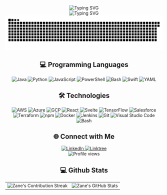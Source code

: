 <div align="center">
  <img src="https://readme-typing-svg.herokuapp.com?font=Jetbrains+mono&size=45&duration=3000&color=FFFFFF&center=true&vCenter=true&width=435&lines=Hey..+I'm+Zane;This+is..;my+Github;" alt="Typing SVG" />
 <div align="center">
</div>
<div align="center">
  <img src="https://readme-typing-svg.herokuapp.com?font=Jetbrains+mono&size=25&duration=5000&color=FFFFFF&center=true&vCenter=true&width=435&lines=...Interested+in....;+Machine+Learning;Cloud+Architecture;DevOps;Automation" alt="Typing SVG" />
  <img src="https://raw.githubusercontent.com/zanepearton/zanepearton/output/github-contribution-grid-snake-dark.svg#gh-dark-mode-only" alt="GitHub Contribution Grid Snake Animation Dark Mode"/>
 <div align="center">
</div>

<h2 align="center" class="section-heading">💻 Programming Languages</h2>
<div align="center">
  <img src="https://img.shields.io/badge/Java-007396?style=for-the-badge&logo=java&logoColor=white" alt="Java" />
  <img src="https://img.shields.io/badge/Python-3776AB?style=for-the-badge&logo=python&logoColor=white" alt="Python"/>
  <img src="https://img.shields.io/badge/JavaScript-F7DF1E?style=for-the-badge&logo=javascript&logoColor=black" alt="JavaScript"/>
  <img src="https://img.shields.io/badge/PowerShell-5391FE?style=for-the-badge&logo=powershell&logoColor=white" alt="PowerShell"/>
  <img src="https://img.shields.io/badge/Bash-4EAA25?style=for-the-badge&logo=gnu-bash&logoColor=white" alt="Bash"/>
  <img src="https://img.shields.io/badge/Swift-FA7343?style=for-the-badge&logo=swift&logoColor=white" alt="Swift"/>
  <img src="https://img.shields.io/badge/YAML-0A0A0A?style=for-the-badge" alt="YAML"/>
</div>
<h2 align="center" class="section-heading">🛠️ Technologies </h2>
<div align="center">
  <img src="https://img.shields.io/badge/AWS-FF9900?style=for-the-badge&logo=amazonaws&logoColor=white" alt="AWS" />
  <img src="https://img.shields.io/badge/Azure-0089D6?style=for-the-badge&logo=microsoftazure&logoColor=white" alt="Azure"/>
  <img src="https://img.shields.io/badge/GCP-4285F4?style=for-the-badge&logo=googlecloud&logoColor=white" alt="GCP"/>
  <img src="https://img.shields.io/badge/React-20232A?style=for-the-badge&logo=react&logoColor=61DAFB" alt="React"/>
  <img src="https://img.shields.io/badge/Svelte-FF3E00?style=for-the-badge&logo=svelte&logoColor=white" alt="Svelte"/>
  <img src="https://img.shields.io/badge/TensorFlow-FF6F00?style=for-the-badge&logo=tensorflow&logoColor=white" alt="TensorFlow"/>
  <img src="https://img.shields.io/badge/Salesforce-00A1E0?style=for-the-badge&logo=salesforce&logoColor=white" alt="Salesforce"/>
  <img src="https://img.shields.io/badge/Terraform-623CE4?style=for-the-badge&logo=terraform&logoColor=white" alt="Terraform"/>
  <img src="https://img.shields.io/badge/npm-CB3837?style=for-the-badge&logo=npm&logoColor=white" alt="npm"/>
  <img src="https://img.shields.io/badge/Docker-2496ED?style=for-the-badge&logo=docker&logoColor=white" alt="Docker"/>
  <img src="https://img.shields.io/badge/Jenkins-D24939?style=for-the-badge&logo=jenkins&logoColor=white" alt="Jenkins"/>
  <img src="https://img.shields.io/badge/Git-F05032?style=for-the-badge&logo=git&logoColor=white" alt="Git"/>
  <img src="https://img.shields.io/badge/Visual%20Studio%20Code-007ACC?style=for-the-badge&logo=visualstudiocode&logoColor=white" alt="Visual Studio Code"/>
  <img src="https://img.shields.io/badge/Bash-4EAA25?style=for-the-badge&logo=gnu-bash&logoColor=white" alt="Bash"/>
</div>
  <h2 align="center" class="section-heading">🌐 Connect with Me</h2>
  <div align="center">
    <a href="https://www.linkedin.com/in/zane-pearton">
      <img src="https://img.shields.io/badge/ZanePearton-0077B5?style=for-the-badge&logo=linkedin&logoColor=white" alt="LinkedIn"/>
    </a>
    <a href="https://linktr.ee/zanepearton">
      <img src="https://img.shields.io/badge/Linktree-39E09B?style=for-the-badge&logo=Linktree&logoColor=white" alt="Linktree"/>
    </a>
  </div>
  <div align="center">
    <img src="https://komarev.com/ghpvc/?username=ZanePearton&style=flat-square" alt="Profile views" />
  </div>

<div align="center">
<h2 align="center" class="section-heading"> 💻 Github Stats</h2>
 <table align="center" width="100%" height="100%" >
   <tr>
     <td><img src="https://github-readme-streak-stats.herokuapp.com/?user=zanepearton&theme=ambient_gradient" alt="Zane's Contribution Streak"/></td>
     <td><img src="https://github-readme-stats.vercel.app/api?username=ZanePearton&show_icons=true&theme=ambient_gradient" alt="Zane's GitHub Stats"/></td>
<!--      <td><<img src="https://github-readme-stats.vercel.app/api/top-langs/?username=ZanePearton&layout=donut&theme=ambient_gradient" alt="Zane's Top Languages"/></td> -->
   </tr>
</div>
